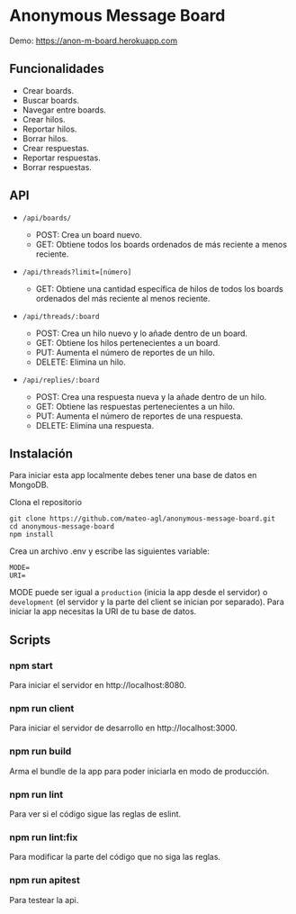 ﻿# Anonymous Message Board
Demo: https://anon-m-board.herokuapp.com

## Funcionalidades

- Crear boards.
- Buscar boards.
- Navegar entre boards.
- Crear hilos.
- Reportar hilos.
- Borrar hilos.
- Crear respuestas.
- Reportar respuestas.
- Borrar respuestas.

## API

- ```/api/boards/```
  - POST: Crea un board nuevo.
  - GET: Obtiene todos los boards ordenados de más reciente a menos reciente.

- ```/api/threads?limit=[número]```
  - GET: Obtiene una cantidad específica de hilos de todos los boards ordenados del más reciente al menos reciente.

- ```/api/threads/:board```
  - POST: Crea un hilo nuevo y lo añade dentro de un board.
  - GET: Obtiene los hilos pertenecientes a un board.
  - PUT: Aumenta el número de reportes de un hilo.
  - DELETE: Elimina un hilo.

- ```/api/replies/:board```
  - POST: Crea una respuesta nueva y la añade dentro de un hilo.
  - GET: Obtiene las respuestas pertenecientes a un hilo.
  - PUT: Aumenta el número de reportes de una respuesta.
  - DELETE: Elimina una respuesta.

## Instalación

Para iniciar esta app localmente debes tener una base de datos en MongoDB.

Clona el repositorio
```
git clone https://github.com/mateo-agl/anonymous-message-board.git
cd anonymous-message-board
npm install
```
Crea un archivo .env y escribe las siguientes variable:
```
MODE=
URI=
```
MODE puede ser igual a `production` (inicia la app desde el servidor) o `development` (el servidor y la parte del client se inician por separado). Para iniciar la app necesitas la URI de tu base de datos.

## Scripts

### npm start
Para iniciar el servidor en http://localhost:8080.

### npm run client
Para iniciar el servidor de desarrollo en http://localhost:3000.

### npm run build
Arma el bundle de la app para poder iniciarla en modo de producción.

### npm run lint
Para ver si el código sigue las reglas de eslint.

### npm run lint:fix
Para modificar la parte del código que no siga las reglas.

### npm run apitest
Para testear la api.
